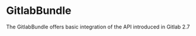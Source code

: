 GitlabBundle
============

The GitlabBundle offers basic integration of the API introduced in Gitlab 2.7